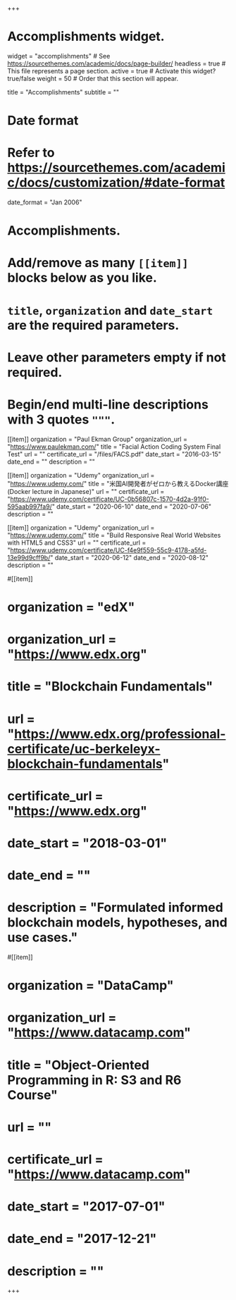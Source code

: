 +++
# Accomplishments widget.
widget = "accomplishments"  # See https://sourcethemes.com/academic/docs/page-builder/
headless = true  # This file represents a page section.
active = true  # Activate this widget? true/false
weight = 50  # Order that this section will appear.

title = "Accomplish&shy;ments"
subtitle = ""

# Date format
#   Refer to https://sourcethemes.com/academic/docs/customization/#date-format
date_format = "Jan 2006"

# Accomplishments.
#   Add/remove as many `[[item]]` blocks below as you like.
#   `title`, `organization` and `date_start` are the required parameters.
#   Leave other parameters empty if not required.
#   Begin/end multi-line descriptions with 3 quotes `"""`.
[[item]]
  organization = "Paul Ekman Group"
  organization_url = "https://www.paulekman.com/"
  title = "Facial Action Coding System Final Test"
  url = ""
  certificate_url = "/files/FACS.pdf"
  date_start = "2016-03-15"
  date_end = ""
  description = ""

[[item]]
  organization = "Udemy"
  organization_url = "https://www.udemy.com/"
  title = "米国AI開発者がゼロから教えるDocker講座 (Docker lecture in Japanese)"
  url = ""
  certificate_url = "https://www.udemy.com/certificate/UC-0b56807c-1570-4d2a-91f0-595aab997fa9/"
  date_start = "2020-06-10"
  date_end = "2020-07-06"
  description = ""

[[item]]
  organization = "Udemy"
  organization_url = "https://www.udemy.com/"
  title = "Build Responsive Real World Websites with HTML5 and CSS3"
  url = ""
  certificate_url = "https://www.udemy.com/certificate/UC-f4e9f559-55c9-4178-a5fd-13e99d9cff9b/"
  date_start = "2020-06-12"
  date_end = "2020-08-12"
  description = ""

#[[item]]
#  organization = "edX"
#  organization_url = "https://www.edx.org"
#  title = "Blockchain Fundamentals"
#  url = "https://www.edx.org/professional-certificate/uc-berkeleyx-blockchain-fundamentals"
#  certificate_url = "https://www.edx.org"
#  date_start = "2018-03-01"
#  date_end = ""
#  description = "Formulated informed blockchain models, hypotheses, and use cases."
  
#[[item]]
#  organization = "DataCamp"
#  organization_url = "https://www.datacamp.com"
#  title = "Object-Oriented Programming in R: S3 and R6 Course"
#  url = ""
#  certificate_url = "https://www.datacamp.com"
#  date_start = "2017-07-01"
#  date_end = "2017-12-21"
#  description = ""

+++
